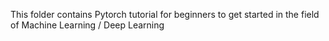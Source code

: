 This folder contains Pytorch tutorial for beginners to get started in the field of Machine Learning / Deep Learning
